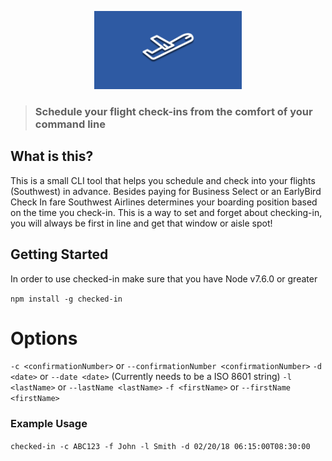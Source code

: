 <p align="center"><img src="./checked-in.png" height="125" /></p>

> ### Schedule your flight check-ins from the comfort of your command line

## What is this?

This is a small CLI tool that helps you schedule and check into your flights
(Southwest) in advance. Besides paying for Business Select or an EarlyBird Check
In fare Southwest Airlines determines your boarding position based on the time
you check-in. This is a way to set and forget about checking-in, you will always
be first in line and get that window or aisle spot!

## Getting Started

In order to use checked-in make sure that you have Node v7.6.0 or greater

`npm install -g checked-in`

# Options

`-c <confirmationNumber>` or `--confirmationNumber <confirmationNumber>` 
`-d <date>` or `--date <date>` (Currently needs to be a ISO 8601 string)
`-l <lastName>` or `--lastName <lastName>`
`-f <firstName>` or `--firstName <firstName>`

### Example Usage

`checked-in -c ABC123 -f John -l Smith -d 02/20/18 06:15:00T08:30:00`

